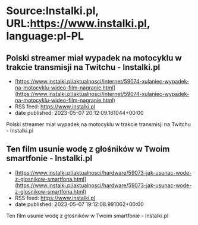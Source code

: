 # Source:Instalki.pl, URL:https://www.instalki.pl, language:pl-PL

## Polski streamer miał wypadek na motocyklu w trakcie transmisji na Twitchu - Instalki.pl
 - [https://www.instalki.pl/aktualnosci/internet/59074-xulaniec-wypadek-na-motocyklu-wideo-film-nagranie.html](https://www.instalki.pl/aktualnosci/internet/59074-xulaniec-wypadek-na-motocyklu-wideo-film-nagranie.html)
 - RSS feed: https://www.instalki.pl
 - date published: 2023-05-07 20:12:09.161044+00:00

Polski streamer miał wypadek na motocyklu w trakcie transmisji na Twitchu - Instalki.pl

## Ten film usunie wodę z głośników w Twoim smartfonie - Instalki.pl
 - [https://www.instalki.pl/aktualnosci/hardware/59073-jak-usunac-wode-z-glosnikow-smartfona.html](https://www.instalki.pl/aktualnosci/hardware/59073-jak-usunac-wode-z-glosnikow-smartfona.html)
 - RSS feed: https://www.instalki.pl
 - date published: 2023-05-07 19:12:08.991062+00:00

Ten film usunie wodę z głośników w Twoim smartfonie - Instalki.pl


